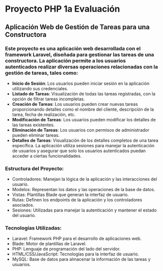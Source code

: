 # Proyecto PHP 1a Evaluación
## Aplicación Web de Gestión de Tareas para una Constructora

### Este proyecto es una aplicación web desarrollada con el framework Laravel, diseñada para gestionar las tareas de una constructora. La aplicación permite a los usuarios autenticados realizar diversas operaciones relacionadas con la gestión de tareas, tales como:

 - **Inicio de Sesión**: Los usuarios pueden iniciar sesión en la aplicación utilizando sus credenciales.
 - **Listado de Tareas**: Visualización de todas las tareas registradas, con la opción de filtrar tareas incompletas.
 - **Creación de Tareas**: Los usuarios pueden crear nuevas tareas proporcionando detalles como el nombre del cliente, descripción de la tarea, fecha de realización, etc.
 - **Modificación de Tareas**: Los usuarios pueden modificar los detalles de las tareas existentes.
 - **Eliminación de Tareas**: Los usuarios con permisos de administrador pueden eliminar tareas.
 - **Detalles de Tareas**: Visualización de los detalles completos de una tarea específica.
La aplicación utiliza sesiones para manejar la autenticación de usuarios y asegurar que solo los usuarios autenticados puedan acceder a ciertas funcionalidades.

### Estructura del Proyecto:

 - Controladores: Manejan la lógica de la aplicación y las interacciones del usuario.
 - Modelos: Representan los datos y las operaciones de la base de datos.
 - Vistas: Plantillas Blade que generan la interfaz de usuario.
 - Rutas: Definen los endpoints de la aplicación y los controladores asociados.
 - Sesiones: Utilizadas para manejar la autenticación y mantener el estado del usuario.

### Tecnologías Utilizadas:

 - Laravel: Framework PHP para el desarrollo de aplicaciones web.
 - Blade: Motor de plantillas de Laravel.
 - PHP: Lenguaje de programación del lado del servidor.
 - HTML/CSS/JavaScript: Tecnologías para la interfaz de usuario.
 - MySQL: Base de datos para almacenar la información de las tareas y usuarios.
